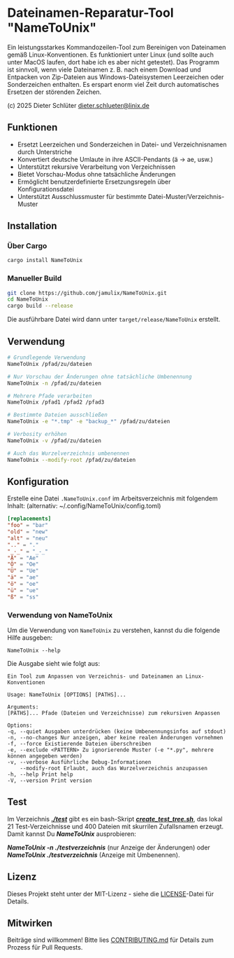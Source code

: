 # Dateinamen-Reparatur-Tool "NameToUnix"

Ein leistungsstarkes Kommandozeilen-Tool zum Bereinigen von Dateinamen gemäß Linux-Konventionen.
Es funktioniert unter Linux (und sollte auch unter MacOS laufen, dort habe ich es aber nicht getestet). 
Das Programm ist sinnvoll, wenn viele Dateinamen z. B. nach einem Download und Entpacken von Zip-Dateien aus Windows-Dateisystemen 
Leerzeichen oder Sonderzeichen enthalten. Es erspart enorm viel Zeit durch automatisches Ersetzen der störenden Zeichen. 

(c) 2025 Dieter Schlüter <dieter.schlueter@linix.de>

## Funktionen

- Ersetzt Leerzeichen und Sonderzeichen in Datei- und Verzeichnisnamen durch Unterstriche
- Konvertiert deutsche Umlaute in ihre ASCII-Pendants (ä → ae, usw.)
- Unterstützt rekursive Verarbeitung von Verzeichnissen
- Bietet Vorschau-Modus ohne tatsächliche Änderungen
- Ermöglicht benutzerdefinierte Ersetzungsregeln über Konfigurationsdatei
- Unterstützt Ausschlussmuster für bestimmte Datei-Muster/Verzeichnis-Muster

## Installation

### Über Cargo

```bash
cargo install NameToUnix
```

### Manueller Build

```bash
git clone https://github.com/jamulix/NameToUnix.git
cd NameToUnix
cargo build --release
```

Die ausführbare Datei wird dann unter `target/release/NameToUnix` erstellt.

## Verwendung

```bash
# Grundlegende Verwendung
NameToUnix /pfad/zu/dateien

# Nur Vorschau der Änderungen ohne tatsächliche Umbenennung
NameToUnix -n /pfad/zu/dateien

# Mehrere Pfade verarbeiten
NameToUnix /pfad1 /pfad2 /pfad3

# Bestimmte Dateien ausschließen
NameToUnix -e "*.tmp" -e "backup_*" /pfad/zu/dateien

# Verbosity erhöhen
NameToUnix -v /pfad/zu/dateien

# Auch das Wurzelverzeichnis umbenennen
NameToUnix --modify-root /pfad/zu/dateien
```

## Konfiguration

Erstelle eine Datei `.NameToUnix.conf` im Arbeitsverzeichnis mit folgendem Inhalt:
(alternativ: ~/.config/NameToUnix/config.toml)

```toml
[replacements]
"foo" = "bar"
"old" = "new"
"alt" = "neu"
".." = "."
"_·_" = "_-_"
"Ä" = "Ae"
"Ö" = "Oe"
"Ü" = "Ue"
"ä" = "ae"
"ö" = "oe"
"ü" = "ue"
"ß" = "ss"
```

### Verwendung von NameToUnix

Um die Verwendung von `NameToUnix` zu verstehen, kannst du die folgende Hilfe ausgeben:

```text
NameToUnix --help
```

Die Ausgabe sieht wie folgt aus:

```text
Ein Tool zum Anpassen von Verzeichnis- und Dateinamen an Linux-Konventionen

Usage: NameToUnix [OPTIONS] [PATHS]...

Arguments:
[PATHS]... Pfade (Dateien und Verzeichnisse) zum rekursiven Anpassen

Options:
-q, --quiet Ausgaben unterdrücken (keine Umbenennungsinfos auf stdout)
-n, --no-changes Nur anzeigen, aber keine realen Änderungen vornehmen
-f, --force Existierende Dateien überschreiben
-e, --exclude <PATTERN> Zu ignorierende Muster (-e "*.py", mehrere können angegeben werden)
-v, --verbose Ausführliche Debug-Informationen
    --modify-root Erlaubt, auch das Wurzelverzeichnis anzupassen
-h, --help Print help
-V, --version Print version

```

## Test

Im Verzeichnis [***./test***](./test) gibt es ein bash-Skript [***create_test_tree.sh***](test/create_test_tree.sh), das lokal 21 Test-Verzeichnisse und 400 Dateien mit skurrilen Zufallsnamen erzeugt. Damit kannst Du ***NameToUnix*** ausprobieren:
 
***NameToUnix -n ./testverzeichnis*** (nur Anzeige der Änderungen)
oder
***NameToUnix ./testverzeichnis*** (Anzeige mit Umbenennen).

## Lizenz

Dieses Projekt steht unter der MIT-Lizenz - siehe die [LICENSE](LICENSE)-Datei für Details.

## Mitwirken

Beiträge sind willkommen! Bitte lies [CONTRIBUTING.md](CONTRIBUTING.md) für Details zum Prozess für Pull Requests.

